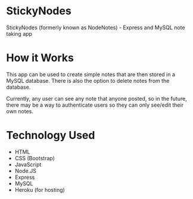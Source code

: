 # StickyNodes
StickyNodes (formerly known as NodeNotes) - Express and MySQL note taking app

# How it Works
This app can be used to create simple notes that are then stored in a MySQL database. There is also the option to delete notes from the database. <br/>

Currently, any user can see any note that anyone posted, so in the future, there may be a way to authenticate users so they can only see/edit their own notes.

# Technology Used
* HTML
* CSS (Bootstrap)
* JavaScript
* Node.JS
* Express
* MySQL
* Heroku (for hosting)
